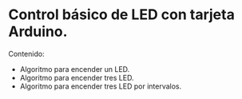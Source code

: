 # Control básico de LED con tarjeta Arduino.

Contenido:
- Algoritmo para encender un LED.
- Algoritmo para encender tres LED.
- Algoritmo para encender tres LED por intervalos.
